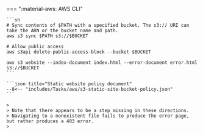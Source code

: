 === ":material-aws: AWS CLI"

    ```sh
    # Sync contents of $PATH with a specified bucket. The s3:// URI can take the ARN or the bucket name and path.
    aws s3 sync $PATH s3://$BUCKET

    # Allow public access
    aws s3api delete-public-access-block --bucket $BUCKET

    aws s3 website --index-document index.html --error-document error.html s3://$BUCKET
    ```

    ```json title="Static website policy document"
    --8<-- "includes/Tasks/aws/s3-static-site-bucket-policy.json"
    ```

    >
    > Note that there appears to be a step missing in these directions.
    > Navigating to a nonexistent file fails to produce the error page, but rather produces a 403 error.
    >